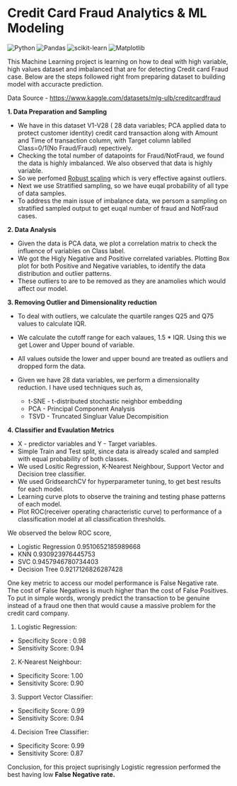 Credit Card Fraud Analytics & ML Modeling
===========================

![Python](https://img.shields.io/badge/python-3670A0?style=for-the-badge&logo=python&logoColor=ffdd54)
![Pandas](https://img.shields.io/badge/pandas-%23150458.svg?style=for-the-badge&logo=pandas&logoColor=white)
![scikit-learn](https://img.shields.io/badge/scikit--learn-%23F7931E.svg?style=for-the-badge&logo=scikit-learn&logoColor=white)
![Matplotlib](https://img.shields.io/badge/Matplotlib-%23ffffff.svg?style=for-the-badge&logo=Matplotlib&logoColor=black)

This Machine Learning project is learning on how to deal with high variable, high values dataset and imbalanced that are for detecting Credit card Fraud case.
Below are the steps followed right from preparing dataset to building model with accuracte prediction.

Data Source - https://www.kaggle.com/datasets/mlg-ulb/creditcardfraud

**1. Data Preparation and Sampling**

- We have in this dataset V1-V28 ( 28 data variables; PCA applied data to protect customer identity) credit card transaction along with Amount and Time of transaction column, with Target column lablled Class=0/1(No Fraud/Fraud) repectively.
- Checking the total number of datapoints for Fraud/NotFraud, we found the data is highly imbalanced. We also observed that data is highly variable.
- So we perfomed [Robust scaling](https://scikit-learn.org/stable/modules/generated/sklearn.preprocessing.RobustScaler.html) which is very effective against outliers.
- Next we use Stratified sampling, so we have euqal probability of all type of data samples.
- To address the main issue of imbalance data, we persom a sampling on stratified sampled output to get euqal number of fraud and NotFraud cases.

**2. Data Analysis**

- Given the data is PCA data, we plot a correlation matrix to check the influence of variables on Class label.
- We got the Higly Negative and Positive correlated variables. Plotting Box plot for both Positive and Negative variables, to identify the data distribution and outlier patterns. 
- These outliers to are to be removed as they are anamolies which would affect our model.

**3. Removing Outlier and Dimensionality reduction**

- To deal with outliers, we calculate the quartile ranges Q25 and Q75 values to calculate IQR.
- We calculate the cutoff range for each valaues, 1.5 * IQR. Using this we get Lower and Upper bound of variable.
- All values outside the lower and upper bound are treated as outliers and dropped form the data.
- Given we have 28 data variables, we perform a dimensionality reduction. I have used techniques such as,

  - t-SNE - t-distributed stochastic neighbor embedding
  - PCA - Principal Component Analysis
  - TSVD - Truncated Singluar Value Decompisition

**4. Classifier and Evaulation Metrics**
 
- X - predictor variables and Y - Target variables.
- Simple Train and Test split, since data is already scaled and sampled with equal probability of both classes.
- We used Lositic Regression, K-Nearest Neighbour, Support Vector and Decision tree classifier.
- We used GridsearchCV for hyperparameter tuning, to get best results for each model.
- Learning curve plots to observe the training and testing phase patterns of each model.
- Plot ROC(receiver operating characteristic curve) to performance of a classification model at all classification thresholds.

We observed the below ROC score,

- Logistic Regression 0.9510652185989668
- KNN 0.930923976445753
- SVC 0.9457946780734403
- Decision Tree 0.9217126826287428

One key metric to access our model performance is False Negative rate. The cost of False Negatives is much higher than the cost of False Positives.
To put in simple words, wrongly predict the transaction to be genuine instead of a fraud one then that would cause a massive problem for the credit card company.

1. Logistic Regression: 
- Specificity Score : 0.98
- Sensitivity Score: 0.94


2. K-Nearest Neighbour: 
- Specificity Score: 1.00
- Sensitivity Score: 0.90


3. Support Vector Classifier: 
- Specificity Score: 0.99
- Sensitivity Score: 0.94


4. Decision Tree Classifier: 
- Specificity Score: 0.99
- Sensitivity Score: 0.87

Conclusion, for this project suprisingly Logistic regression performed the best having low **False Negative rate.**
